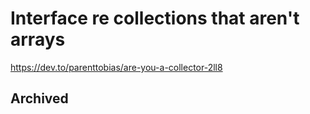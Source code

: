 # Interface re collections that aren't arrays 

https://dev.to/parenttobias/are-you-a-collector-2ll8


## Archived
